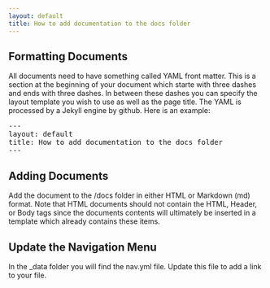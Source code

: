 ```yaml
---
layout: default
title: How to add documentation to the docs folder
---
```


## Formatting Documents

All documents need to have something called YAML front matter. This is a section at the beginning of your document which starte with three dashes and ends with three dashes. In between these dashes you can specify the layout template you wish to use as well as the page title. The YAML is processed by a Jekyll engine by github. Here is an example:

<pre>
---
layout: default
title: How to add documentation to the docs folder
---
</pre>

## Adding Documents	

Add the document to the /docs folder in either HTML or Markdown (md) format. Note that HTML documents should not contain the HTML, Header, or Body tags since the documents contents will ultimately be inserted in a template which already contains these items.

## Update the Navigation Menu

In the _data folder you will find the nav.yml file. Update this file to add a link to your file.

